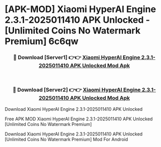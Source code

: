 # [APK-MOD] Xiaomi HyperAI Engine 2.3.1-2025011410 APK Unlocked - [Unlimited Coins No Watermark Premium] 6c6qw



<div align="center">
<h3>🔴 Download [Server1] 👉👉 <a href="https://momento.my/?title=Xiaomi_HyperAI_Engine_2.3.1-2025011410_APK_Unlocked">Xiaomi HyperAI Engine 2.3.1-2025011410 APK Unlocked Mod Apk</a></h3><br>

<h3>🔴 Download [Server2] 👉👉 <a href="https://momento.my/?title=Xiaomi_HyperAI_Engine_2.3.1-2025011410_APK_Unlocked">Xiaomi HyperAI Engine 2.3.1-2025011410 APK Unlocked Mod Apk</a></h3>
</div>



Download Xiaomi HyperAI Engine 2.3.1-2025011410 APK Unlocked 

Free APK MOD Xiaomi HyperAI Engine 2.3.1-2025011410 APK Unlocked [Unlimited Coins No Watermark Premium]

Download Xiaomi HyperAI Engine 2.3.1-2025011410 APK Unlocked [Unlimited Coins No Watermark Premium] Mod For Android
